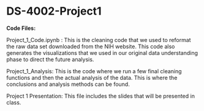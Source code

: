 # DS-4002-Project1

**Code Files:**

Project_1_Code.ipynb : This is the cleaning code that we used to reformat the raw data set downloaded from the NIH website. This code also generates the visualizations that we used in our original data understanding phase to direct the future analysis.

Project_1_Analysis: This is the code where we run a few final cleaning functions and then the actual analysis of the data. This is where the conclusions and analysis methods can be found.

Project 1 Presentation: This file includes the slides that will be presented in class. 
